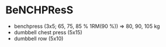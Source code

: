 # BeNCHPResS
* benchpress (3x5; 65, 75, 85 % 1RM(90 %)) => 80, 90, 105 kg
* dumbbell chest press (5x15)
* dumbbell row (5x10)
